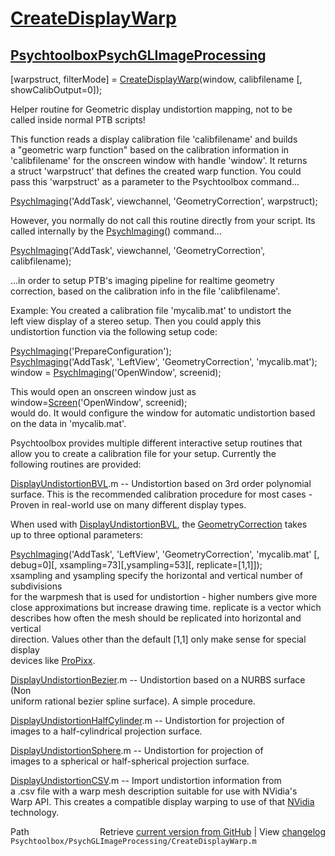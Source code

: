 # [CreateDisplayWarp](CreateDisplayWarp)
## [Psychtoolbox](Psychtoolbox)[PsychGLImageProcessing](PsychGLImageProcessing)

[warpstruct, filterMode] = [CreateDisplayWarp](CreateDisplayWarp)(window, calibfilename [, showCalibOutput=0]);  
  
Helper routine for Geometric display undistortion mapping, not to be  
called inside normal PTB scripts!  
  
This function reads a display calibration file 'calibfilename' and builds  
a "geometric warp function" based on the calibration information in  
'calibfilename' for the onscreen window with handle 'window'. It returns  
a struct 'warpstruct' that defines the created warp function. You could  
pass this 'warpstruct' as a parameter to the Psychtoolbox command...  
  
[PsychImaging](PsychImaging)('AddTask', viewchannel, 'GeometryCorrection', warpstruct);  
  
However, you normally do not call this routine directly from your script. Its  
called internally by the [PsychImaging](PsychImaging)() command...  
  
[PsychImaging](PsychImaging)('AddTask', viewchannel, 'GeometryCorrection', calibfilename);  
  
...in order to setup PTB's imaging pipeline for realtime geometry  
correction, based on the calibration info in the file 'calibfilename'.  
  
Example: You created a calibration file 'mycalib.mat' to undistort the  
left view display of a stereo setup. Then you could apply this  
undistortion function via the following setup code:  
  
[PsychImaging](PsychImaging)('PrepareConfiguration');  
[PsychImaging](PsychImaging)('AddTask', 'LeftView', 'GeometryCorrection', 'mycalib.mat');  
window = [PsychImaging](PsychImaging)('OpenWindow', screenid);  
  
This would open an onscreen window just as window=[Screen](Screen)('OpenWindow', screenid);  
would do. It would configure the window for automatic undistortion based  
on the data in 'mycalib.mat'.  
  
Psychtoolbox provides multiple different interactive setup routines that  
allow you to create a calibration file for your setup. Currently the  
following routines are provided:  
  
[DisplayUndistortionBVL](DisplayUndistortionBVL).m    -- Undistortion based on 3rd order polynomial  
surface. This is the recommended calibration procedure for most cases -  
Proven in real-world use on many different display types.  
  
When used with [DisplayUndistortionBVL](DisplayUndistortionBVL), the [GeometryCorrection](GeometryCorrection) takes  
up to three optional parameters:  
  
[PsychImaging](PsychImaging)('AddTask', 'LeftView', 'GeometryCorrection', 'mycalib.mat' [, debug=0][, xsampling=73][,ysampling=53][, replicate=[1,1]]);  
xsampling and ysampling specify the horizontal and vertical number of subdivisions  
for the warpmesh that is used for undistortion - higher numbers give more  
close approximations but increase drawing time. replicate is a vector which  
describes how often the mesh should be replicated into horizontal and vertical  
direction. Values other than the default [1,1] only make sense for special display  
devices like [ProPixx](ProPixx).  
  
[DisplayUndistortionBezier](DisplayUndistortionBezier).m -- Undistortion based on a NURBS surface (Non  
uniform rational bezier spline surface). A simple procedure.  
  
[DisplayUndistortionHalfCylinder](DisplayUndistortionHalfCylinder).m -- Undistortion for projection of  
images to a half-cylindrical projection surface.  
  
[DisplayUndistortionSphere](DisplayUndistortionSphere).m -- Undistortion for projection of  
images to a spherical or half-spherical projection surface.  
  
[DisplayUndistortionCSV](DisplayUndistortionCSV).m -- Import undistortion information from  
a .csv file with a warp mesh description suitable for use with NVidia's  
Warp API. This creates a compatible display warping to use of that [NVidia](NVidia)  
technology.  
  




<div class="code_header" style="text-align:right;">
  <span style="float:left;">Path&nbsp;&nbsp;</span> <span class="counter">Retrieve <a href=
  "https://raw.github.com/Psychtoolbox-3/Psychtoolbox-3/beta/Psychtoolbox/PsychGLImageProcessing/CreateDisplayWarp.m">current version from GitHub</a> | View <a href=
  "https://github.com/Psychtoolbox-3/Psychtoolbox-3/commits/beta/Psychtoolbox/PsychGLImageProcessing/CreateDisplayWarp.m">changelog</a></span>
</div>
<div class="code">
  <code>Psychtoolbox/PsychGLImageProcessing/CreateDisplayWarp.m</code>
</div>

